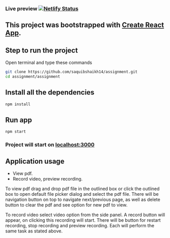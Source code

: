 ### Live preview [![Netlify Status](https://api.netlify.com/api/v1/badges/040fd29e-d510-4880-b744-dadd36ef7098/deploy-status)](https://app.netlify.com/sites/saquibshaikh14/deploys)


## This project was bootstrapped with [Create React App](https://github.com/facebook/create-react-app).

## Step to run the project
Open terminal and type these commands
```bash
git clone https://github.com/saquibshaikh14/assignment.git
cd assignment/assignment
```

## Install all the dependencies
```bash
npm install
```

## Run app
```bash
npm start
```
### Project will start on [localhost:3000](http://localhost:3000)


## Application usage
* View pdf.
* Record video, preview recording.

To view pdf drag and drop pdf file in the outlined box or click the outlined box to open default file picker dialog and select the pdf file.
There will be navigation button on top to navigate next/previous page, as well as delete button to clear the pdf and see option for new pdf to view.

To record video select video option from the side panel. A record button will appear, on clicking this recording will start.
There will be button for restart recording, stop recording and preview recording. Each will perform the same task as stated above.

